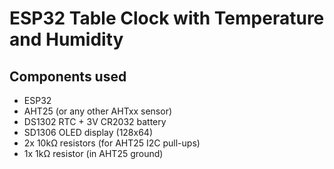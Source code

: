 # ESP32 Table Clock with Temperature and Humidity

## Components used

- ESP32
- AHT25 (or any other AHTxx sensor)
- DS1302 RTC + 3V CR2032 battery
- SD1306 OLED display (128x64)
- 2x 10kΩ resistors (for AHT25 I2C pull-ups)
- 1x 1kΩ resistor (in AHT25 ground)
 